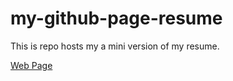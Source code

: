 # my-github-page-resume

This is repo hosts my a mini version of my resume.   

[Web Page](https://vamadi32.github.io/my-github-page-resume/)